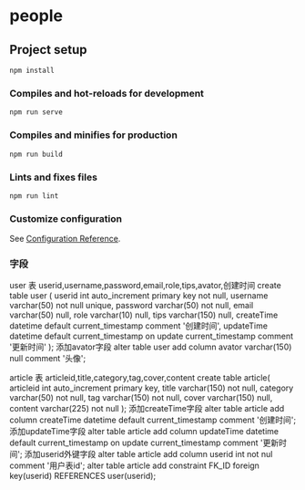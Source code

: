 # people

## Project setup
```
npm install
```

### Compiles and hot-reloads for development
```
npm run serve
```

### Compiles and minifies for production
```
npm run build
```

### Lints and fixes files
```
npm run lint
```

### Customize configuration
See [Configuration Reference](https://cli.vuejs.org/config/).


### 字段
user 表
userid,username,password,email,role,tips,avator,创建时间
create table user (
  userid int auto_increment primary key not null,
  username varchar(50) not null unique,
  password varchar(50) not null,
  email varchar(50) null,
  role varchar(10) null,
  tips varchar(150) null,
  createTime datetime default current_timestamp comment '创建时间',
  updateTime datetime default current_timestamp on update current_timestamp comment '更新时间'
);
添加avator字段
alter table user add column avator varchar(150) null comment '头像';

article 表
articleid,title,category,tag,cover,content
create table article(
  articleid int auto_increment primary key,
  title varchar(150) not null,
  category varchar(50) not null,
  tag varchar(150) not null,
  cover varchar(150) null,
  content varchar(225) not null
);
添加createTime字段
alter table article add column createTime datetime default current_timestamp comment '创建时间';
添加updateTime字段
alter table article add column updateTime datetime default current_timestamp on update current_timestamp comment '更新时间';
添加userid外键字段
alter table article add column userid int not nul comment '用户表id';
alter table article add constraint FK_ID foreign key(userid) REFERENCES user(userid);